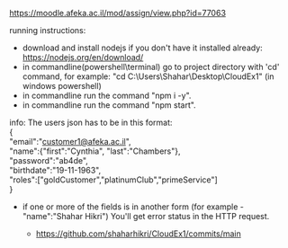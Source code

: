 https://moodle.afeka.ac.il/mod/assign/view.php?id=77063

running instructions:
- download and install nodejs if you don't have it installed already:
  https://nodejs.org/en/download/
- in commandline(powershell\terminal) go to project directory with 'cd' command,
  for example: "cd C:\Users\Shahar\Desktop\CloudEx1" (in windows powershell)
- in commandline run the command "npm i -y".
- in commandline run the command "npm start".

info:
The users json has to be in this format:<br />
{<br />
  "email":"customer1@afeka.ac.il",<br />
  "name":{"first":"Cynthia", "last":"Chambers"},<br />
  "password":"ab4de",<br />
  "birthdate":"19-11-1963",<br />
  "roles":["goldCustomer","platinumClub","primeService"]<br />
}<br />
- if one or more of the fields is in another form (for example - "name":"Shahar Hikri")
  You'll get error status in the HTTP request.
  
  - https://github.com/shaharhikri/CloudEx1/commits/main
